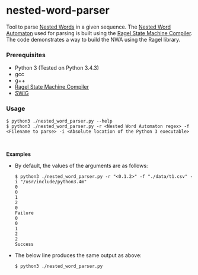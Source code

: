 # nested-word-parser
Tool to parse <a href="https://en.wikipedia.org/wiki/Nested_word" target="_blank">Nested Words</a> in a given sequence. The <a href="https://en.wikipedia.org/wiki/Nested_word#Nested_word_automaton" target="_blank">Nested Word Automaton</a> used for parsing is built using the <a href="http://www.colm.net/open-source/ragel/">Ragel State Machine Compiler</a>. The code demonstrates a way to build the NWA using the Ragel library.
<br>
### Prerequisites
  * Python 3 (Tested on Python 3.4.3)
  * gcc
  * g++
  * <a href="http://www.colm.net/open-source/ragel/">Ragel State Machine Compiler</a>
  * <a href="http://www.swig.org/download.html">SWIG</a>

### Usage
```
$ python3 ./nested_word_parser.py --help
$ python3 ./nested_word_parser.py -r <Nested Word Automaton regex> -f <Filename to parse> -i <Absolute location of the Python 3 executable>
```
<br>

**Examples** <br>
* By default, the values of the arguments are as follows:
  ```
  $ python3 ./nested_word_parser.py -r "<0.1.2>" -f "./data/t1.csv" -i "/usr/include/python3.4m"
  0
  0
  1
  2
  0
  Failure
  0
  0
  1
  2
  2
  Success
  ```
* The below line produces the same output as above:
  ```
  $ python3 ./nested_word_parser.py
  ```

